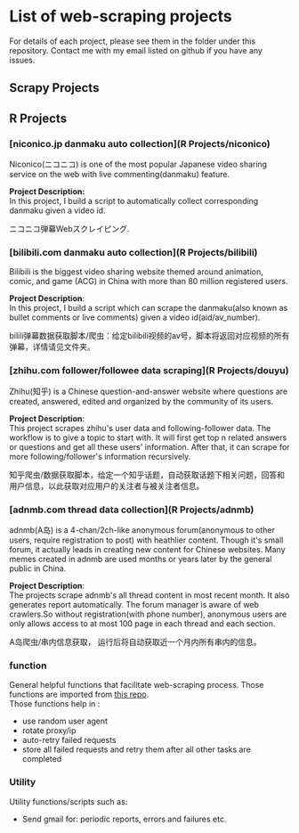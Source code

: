 # List of web-scraping projects

For details of each project, please see them in the folder under this repository. Contact me with my email listed on github if you have any issues.

## Scrapy Projects


## R Projects

### [niconico.jp danmaku auto collection](R Projects/niconico)

Niconico(ニコニコ) is one of the most popular Japanese video sharing service on the web with live commenting(danmaku) feature.

**Project Description:**  
In this project, I build a script to automatically collect corresponding danmaku given a video id.

ニコニコ弾幕Webスクレイピング.

### [bilibili.com danmaku auto collection](R Projects/bilibili)

Bilibili is the biggest video sharing website themed around animation, comic, and game (ACG) in China with more than 80 million registered users.

**Project Description**:    
In this project, I build a script which can scrape the danmaku(also known as bullet comments or live comments) given a video id(aid/av_number).

bilili弹幕数据获取脚本/爬虫：给定bilibili视频的av号，脚本将返回对应视频的所有弹幕，详情请见文件夹。

### [zhihu.com follower/followee data scraping](R Projects/douyu)

Zhihu(知乎) is a Chinese question-and-answer website where questions are created, answered, edited and organized by the community of its users. 

**Project Description**:  
This project scrapes zhihu's user data and following-follower data. The workflow is to give a topic to start with. It will first get top n related answers or questions and get all these users' information. After that, it can scrape for more following/follower's information recursively.

知乎爬虫/数据获取脚本，给定一个知乎话题，自动获取话题下相关问题，回答和用户信息，以此获取对应用户的关注者与被关注者信息。

### [adnmb.com thread data collection](R Projects/adnmb)

adnmb(A岛) is a 4-chan/2ch-like anonymous forum(anonymous to other users, require registration to post) with heathlier content. Though it's small forum, it actually leads in creating new content for Chinese websites. Many memes created in adnmb are used months or years later by the general public in China.

**Project Description**:   
The projects scrape adnmb's all thread content in most recent month. It also generates report automatically. The forum manager is aware of web crawlers.So without registration(with phone number), anonymous users are only allows access to at most 100 page in each thread and each section.

A岛爬虫/串内信息获取， 运行后将自动获取近一个月内所有串内的信息。

### function

General helpful functions that facilitate web-scraping process. Those functions are imported from [this repo](https://github.com/yusuzech/r-web-scraping-template).  
Those functions help in :    
* use random user agent
* rotate proxy/ip
* auto-retry failed requests
* store all failed requests and retry them after all other tasks are completed

### Utility

Utility functions/scripts such as:  

* Send gmail for: periodic reports, errors and failures etc.

